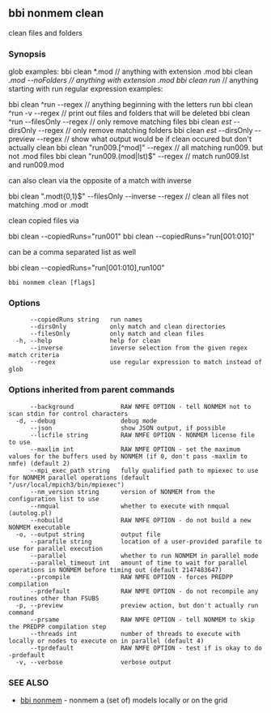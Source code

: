 ## bbi nonmem clean

clean files and folders

### Synopsis


glob examples:
bbi clean *.mod // anything with extension .mod
bbi clean *.mod --noFolders // anything with extension .mod
bbi clean run* // anything starting with run
regular expression examples:

bbi clean ^run --regex // anything beginning with the letters run
bbi clean ^run -v --regex // print out files and folders that will be deleted
bbi clean ^run --filesOnly --regex // only remove matching files
bbi clean _est_ --dirsOnly --regex // only remove matching folders
bbi clean _est_ --dirsOnly --preview --regex // show what output would be if clean occured but don't actually clean
bbi clean "run009.[^mod]" --regex // all matching run009.<ext> but not .mod files
bbi clean "run009.(mod|lst)$" --regex // match run009.lst and run009.mod

can also clean via the opposite of a match with inverse

bbi clean ".modt{0,1}$" --filesOnly --inverse --regex // clean all files not matching .mod or .modt

clean copied files via

bbi clean --copiedRuns="run001"
bbi clean --copiedRuns="run[001:010]"

can be a comma separated list as well

bbi clean --copiedRuns="run[001:010],run100"
 

```
bbi nonmem clean [flags]
```

### Options

```
      --copiedRuns string   run names
      --dirsOnly            only match and clean directories
      --filesOnly           only match and clean files
  -h, --help                help for clean
      --inverse             inverse selection from the given regex match criteria
      --regex               use regular expression to match instead of glob
```

### Options inherited from parent commands

```
      --background             RAW NMFE OPTION - tell NONMEM not to scan stdin for control characters
  -d, --debug                  debug mode
      --json                   show JSON output, if possible
      --licfile string         RAW NMFE OPTION - NONMEM license file to use
      --maxlim int             RAW NMFE OPTION - set the maximum values for the buffers used by NONMEM (if 0, don't pass -maxlim to nmfe) (default 2)
      --mpi_exec_path string   fully qualified path to mpiexec to use for NONMEM parallel operations (default "/usr/local/mpich3/bin/mpiexec")
      --nm_version string      version of NONMEM from the configuration list to use
      --nmqual                 whether to execute with nmqual (autolog.pl)
      --nobuild                RAW NMFE OPTION - do not build a new NONMEM executable
  -o, --output string          output file
      --parafile string        location of a user-provided parafile to use for parallel execution
      --parallel               whether to run NONMEM in parallel mode
      --parallel_timeout int   amount of time to wait for parallel operations in NONMEM before timing out (default 2147483647)
      --prcompile              RAW NMFE OPTION - forces PREDPP compilation
      --prdefault              RAW NMFE OPTION - do not recompile any routines other than FSUBS
  -p, --preview                preview action, but don't actually run command
      --prsame                 RAW NMFE OPTION - tell NONMEM to skip the PREDPP compilation step
      --threads int            number of threads to execute with locally or nodes to execute on in parallel (default 4)
      --tprdefault             RAW NMFE OPTION - test if is okay to do -prdefault
  -v, --verbose                verbose output
```

### SEE ALSO

* [bbi nonmem](bbi_nonmem.md)	 - nonmem a (set of) models locally or on the grid

